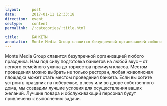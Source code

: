 ```yaml
---
layout:     post
date:       2017-01-11 12:33:18
direction:  event
sectype:    content
permalink:  /:categories/:title.html

title:      БАНКЕТЫ
annotatio:  Monte Media Group славится безупречной организацией любого праздника. Нам под силу подготовка банкетов на любой вкус – от легкого семейного ужина до торжества премиум класса. Местом проведения можно выбрать не только ресторан, любая живописная площадка может стать местом проведения банкета. Если вы хотите устроить праздник на побережье, в лесу или во дворе собственного дома, мы создадим лучшие условия для осуществления ваших желаний. Лучшие повара и обслуживающий персонал будут привлечены к выполнению задачи. 
---
```


Monte Media Group славится безупречной организацией любого праздника. Нам под силу подготовка банкетов на любой вкус – от легкого семейного ужина до торжества премиум класса. Местом проведения можно выбрать не только ресторан, любая живописная площадка может стать местом проведения банкета. Если вы хотите устроить праздник на побережье, в лесу или во дворе собственного дома, мы создадим лучшие условия для осуществления ваших желаний. Лучшие повара и обслуживающий персонал будут привлечены к выполнению задачи. 
